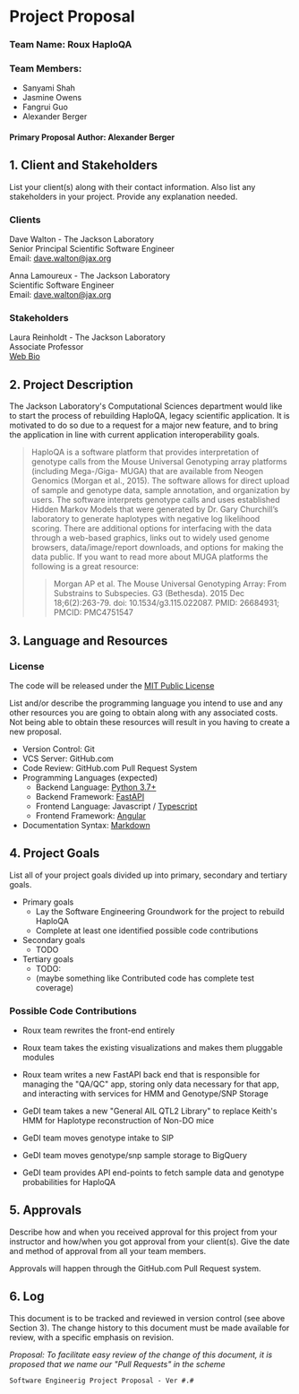 # Project Proposal

### Team Name: Roux HaploQA 

### Team Members:
- Sanyami Shah
- Jasmine Owens
- Fangrui Guo
- Alexander Berger

#### Primary Proposal Author: Alexander Berger

## 1. Client and Stakeholders
List your client(s) along with their contact information. Also list any 
stakeholders in your project.  Provide any explanation needed.

### Clients
Dave Walton - The Jackson Laboratory<br>
Senior Principal Scientific Software Engineer<br>
Email: dave.walton@jax.org

Anna Lamoureux - The Jackson Laboratory<br>
Scientific Software Engineer<br>
Email: dave.walton@jax.org

### Stakeholders
Laura Reinholdt - The Jackson Laboratory<br>
Associate Professor<br>
[Web Bio](https://www.jax.org/research-and-faculty/faculty/laura-reinholdt)


## 2. Project Description
The Jackson Laboratory's Computational Sciences department would like to start the process of 
rebuilding HaploQA, legacy scientific application. It is motivated to do so due to a request for a
major new feature, and to bring the application in line with current application interoperability
goals.


> HaploQA is a software platform that provides interpretation of genotype calls from the Mouse 
> Universal Genotyping array platforms (including Mega-/Giga- MUGA) that are available from Neogen 
> Genomics (Morgan et al., 2015). The software allows for direct upload of sample and genotype data,
> sample annotation, and organization by users. The software interprets genotype calls and uses 
> established Hidden Markov Models that were generated by Dr. Gary Churchill’s laboratory to 
> generate haplotypes with negative log likelihood scoring. There are additional options for 
> interfacing with the data through a web-based graphics, links out to widely used genome browsers, 
> data/image/report downloads, and options for making the data public. If you want to read more 
> about MUGA platforms the following is a great resource:
>> Morgan AP et al.
>> The Mouse Universal Genotyping Array: From Substrains to Subspecies.
>> G3 (Bethesda). 2015 Dec 18;6(2):263-79. doi: 10.1534/g3.115.022087.
>> PMID: 26684931; PMCID: PMC4751547



## 3. Language and Resources

### License
The code will be released under the 
[MIT Public License](https://github.com/TheJacksonLaboratory/haploqa/blob/master/LICENSE.txt)

List and/or describe the programming language you intend to use and any other 
resources you are going to obtain along with any associated costs. Not being 
able to obtain these resources will result in you having to create a new 
proposal. 

- Version Control: Git
- VCS Server: GitHub.com
- Code Review: GitHub.com Pull Request System
- Programming Languages (expected)
  - Backend Language: [Python 3.7+](https://www.python.org/)
  - Backend Framework:  [FastAPI](https://fastapi.tiangolo.com/)
  - Frontend Language: Javascript / [Typescript](https://www.typescriptlang.org/)
  - Frontend Framework: [Angular](https://angular.io/)
- Documentation Syntax: [Markdown](https://daringfireball.net/projects/markdown/) 

## 4. Project Goals
List all of your project goals divided up into primary, secondary and tertiary 
goals. 
- Primary goals 
  - Lay the Software Engineering Groundwork for the project to rebuild HaploQA 
  - Complete at least one identified possible code contributions
- Secondary goals 
  - TODO
- Tertiary goals 
  - TODO: 
  - (maybe something like Contributed code has complete test coverage)

### Possible Code Contributions
- Roux team rewrites the front-end entirely
- Roux team takes the existing visualizations and makes them pluggable modules
- Roux team writes a new FastAPI back end that is responsible for managing the "QA/QC" app, storing 
only data necessary for that app, and interacting with services for HMM and Genotype/SNP Storage

- GeDI team takes a new "General AIL QTL2 Library" to replace Keith's HMM for Haplotype 
reconstruction of Non-DO mice
- GeDI team moves genotype intake to SIP
- GeDI team moves genotype/snp sample storage to BigQuery
- GeDI team provides API end-points to fetch sample data and genotype probabilities for HaploQA

## 5. Approvals
Describe how and when you received approval for this project from your 
instructor and how/when you got approval from your client(s).
Give the date and method of approval from all your team members.

Approvals will happen through the GitHub.com Pull Request system. 

## 6. Log
This document is to be tracked and reviewed in version control (see above 
Section 3). The change history to this document must be made available for 
review, with a specific emphasis on revision. 

*Proposal: To facilitate easy review of the change of this document, it is 
proposed that we name our "Pull Requests" in the scheme*

`Software Engineerig Project Proposal - Ver #.#`